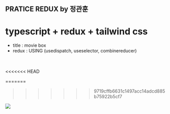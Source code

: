 ## PRATICE REDUX by 정관훈
# typescript + redux + tailwind css

* title : movie box 
* redux : USING (usedispatch, useselector, combinereducer)
<br>
<br>
<<<<<<< HEAD

=======
>>>>>>> 9719cffb6631c1497acc14adcd885b75922b5cf7
<img src='https://user-images.githubusercontent.com/110619143/210126507-564da322-9667-4b46-8e0c-e7ab55d51ac5.gif'/>
